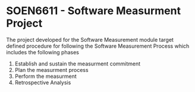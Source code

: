 # SOEN6611 - Software Measurment Project
The project developed for the Software Measurement module target defined procedure for following the Software Measurement Process which includes the following phases  
<ol>
  <li> Establish and sustain the measurment commitment </li>
  <li> Plan the measurment process </li>
  <li> Perform the measurment </li>
  <li> Retrospective Analysis </li>
</ol>

 
